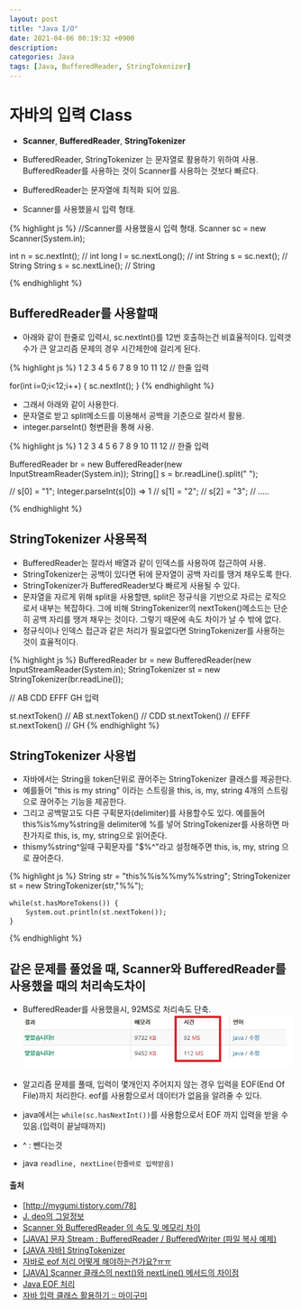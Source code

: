 ```yaml
---
layout: post
title: "Java I/O"
date: 2021-04-06 00:19:32 +0900
description:
categories: Java
tags: [Java, BufferedReader, StringTokenizer]
---
```


# 자바의 입력 Class

- **Scanner**, **BufferedReader**, **StringTokenizer**
- BufferedReader, StringTokenizer 는 문자열로 활용하기 위하여 사용. BufferedReader를 사용하는 것이 Scanner를 사용하는 것보다 빠르다.
- BufferedReader는 문자열에 최적화 되어 있음.

- Scanner를 사용했을시 입력 형태.

{% highlight js %}
//Scanner를 사용했을시 입력 형태.
Scanner sc = new Scanner(System.in);

int n = sc.nextInt(); // int
long l = sc.nextLong(); // int
String s = sc.next(); // String
String s = sc.nextLine(); // String

{% endhighlight %}

## BufferedReader를 사용할때

- 아래와 같이 한줄로 입력시, sc.nextInt()를 12번 호출하는건 비효율적이다. 입력갯수가 큰 알고리즘 문제의 경우 시간제한에 걸리게 된다.

{% highlight js %}
1 2 3 4 5 6 7 8 9 10 11 12 // 한줄 입력

for(int i=0;i<12;i++) {
sc.nextInt();
}
{% endhighlight %}

- 그래서 아래와 같이 사용한다.
- 문자열로 받고 split메소드를 이용해서 공백을 기준으로 잘라서 활용.
- integer.parseInt() 형변환을 통해 사용.

{% highlight js %}
1 2 3 4 5 6 7 8 9 10 11 12 // 한줄 입력

BufferedReader br = new BufferedReader(new InputStreamReader(System.in));
String[] s = br.readLine().split(" ");

// s[0] = "1"; Integer.parseInt(s[0]) => 1
// s[1] = "2";
// s[2] = "3";
// .....

{% endhighlight %}

## StringTokenizer 사용목적

- BufferedReader는 잘라서 배열과 같이 인덱스를 사용하여 접근하여 사용.
- StringTokenizer는 공백이 있다면 뒤에 문자열이 공백 자리를 땡겨 채우도록 한다.
- StringTokenizer가 BufferedReader보다 빠르게 사용될 수 있다.
- 문자열을 자르게 위해 split을 사용할땐, split은 정규식을 기반으로 자르는 로직으로서 내부는 복잡하다. 그에 비해 StringTokenizer의 nextToken()메소드는 단순히 공백 자리를 땡겨 채우는 것이다. 그렇기 때문에 속도 차이가 날 수 밖에 없다.
- 정규식이나 인덱스 접근과 같은 처리가 필요없다면 StringTokenizer를 사용하는 것이 효율적이다.

{% highlight js %}
BufferedReader br = new BufferedReader(new InputStreamReader(System.in);
StringTokenizer st = new StringTokenizer(br.readLine());

// AB CDD EFFF GH 입력

st.nextToken() // AB
st.nextToken() // CDD
st.nextToken() // EFFF
st.nextToken() // GH
{% endhighlight %}

## StringTokenizer 사용법

- 자바에서는 String을 token단위로 끊어주는 StringTokenizer 클래스를 제공한다.
- 예를들어 "this is my string" 이라는 스트링을 this, is, my, string 4개의 스트링으로 끊어주는 기능을 제공한다.
- 그리고 공백말고도 다른 구획문자(delimiter)를 사용할수도 있다. 예를들어 this%is%my%string을 delimiter에 %를 넣어 StringTokenizer를 사용하면 마찬가지로 this, is, my, string으로 읽어준다.
- this$%^is$my%string^일때 구획문자를 "$%^"라고 설정해주면 this, is, my, string 으로 끊어준다.

{% highlight js %}
String str = "this%%is%%my%%string";
StringTokenizer st = new StringTokenizer(str,"%%");

    while(st.hasMoreTokens()) {
        System.out.println(st.nextToken());
    }

{% endhighlight %}

## 같은 문제를 풀었을 때, Scanner와 BufferedReader를 사용했을 때의 처리속도차이

- BufferedReader를 사용했을시, 92MS로 처리속도 단축.
  ![이미지](/post_assets/2018-04-08/algoInput.jpg)

- 알고리즘 문제를 풀때, 입력이 몇개인지 주어지지 않는 경우 입력을 EOF(End Of File)까지 처리한다. eof를 사용함으로서 데이터가 없음을 알려줄 수 있다.
- java에서는 `while(sc.hasNextInt())`를 사용함으로서 EOF 까지 입력을 받을 수 있음.(입력이 끝날때까지)
- ^ : 뺀다는것
- java `readline, nextLine(한줄바로 입력받음)`

#### 출처

- [http://mygumi.tistory.com/78]
- [J. deo의 그알정보](http://arer.tistory.com/48)
- [Scanner 와 BufferedReader 의 속도 및 메모리 차이](https://m.blog.naver.com/PostView.nhn?blogId=mycho&logNo=220845741136&categoryNo=0&proxyReferer=&proxyReferer=https%3A%2F%2Fwww.google.co.kr%2F)
- [[JAVA] 문자 Stream : BufferedReader / BufferedWriter (파일 복사 예제)](http://hyeonstorage.tistory.com/249)
- [[JAVA 자바] StringTokenizer](http://arer.tistory.com/48)
- [자바로 eof 처리 어떻게 해야하는건가요?ㅠㅠ](https://www.acmicpc.net/board/view/6682)
- [[JAVA] Scanner 클래스의 next()와 nextLine() 메서드의 차이점](http://sexy.pe.kr/tc/496)
- [Java EOF 처리](http://mygumi.tistory.com/236)
- [자바 입력 클래스 활용하기 :: 마이구미](http://mygumi.tistory.com/78)
